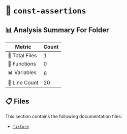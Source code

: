 # 📁 `const-assertions`

## 📊 Analysis Summary For Folder

| Metric | Count |
|--------|-------|
| 📁 Total Files | 1 |
| 🔧 Functions | 0 |
| 📊 Variables | 6 |
| 🔢 Line Count | 20 |


## 📋 Files

This section contains the following documentation files:

- [`fixture`](./fixture.md)